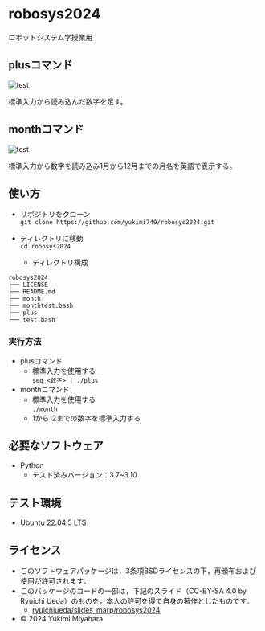 # robosys2024
ロボットシステム学授業用

## plusコマンド
![test](https://github.com/yukimi749/robosys2024/actions/workflows/test.yml/badge.svg)

標準入力から読み込んだ数字を足す。

## monthコマンド
![test](https://github.com/yukimi749/robosys2024/actions/workflows/monthtest.yml/badge.svg)

標準入力から数字を読み込み1月から12月までの月名を英語で表示する。

## 使い方
- リポジトリをクローン  
`git clone https://github.com/yukimi749/robosys2024.git`

- ディレクトリに移動  
`cd robosys2024`
  - ディレクトリ構成  
```
robosys2024
├── LICENSE
├── README.md
├── month
├── monthtest.bash
├── plus
└── test.bash
```
### 実行方法
- plusコマンド
  - 標準入力を使用する   
`seq <数字> | ./plus`
- monthコマンド
  - 標準入力を使用する  
`./month`
  - 1から12までの数字を標準入力する

## 必要なソフトウェア
- Python
  - テスト済みバージョン：3.7~3.10

## テスト環境
- Ubuntu 22.04.5 LTS

## ライセンス
- このソフトウェアパッケージは，3条項BSDライセンスの下，再頒布および使用が許可されます．
- このパッケージのコードの一部は，下記のスライド（CC-BY-SA 4.0 by Ryuichi Ueda）のものを，本人の許可を得て自身の著作としたものです．
    - [ryuichiueda/slides_marp/robosys2024](https://github.com/ryuichiueda/slides_marp/tree/master/robosys2024)
- © 2024 Yukimi Miyahara
